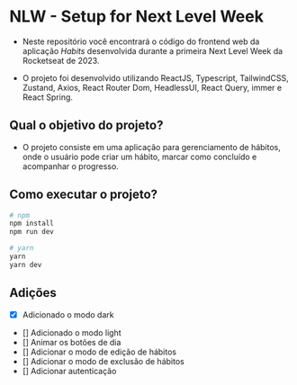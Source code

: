 # NLW - Setup for Next Level Week

- Neste repositório você encontrará o código do frontend web da aplicação _Habits_ desenvolvida durante a primeira Next Level Week da Rocketseat de 2023.

- O projeto foi desenvolvido utilizando ReactJS, Typescript, TailwindCSS, Zustand, Axios, React Router Dom, HeadlessUI, React Query, immer e React Spring.

## Qual o objetivo do projeto?

- O projeto consiste em uma aplicação para gerenciamento de hábitos, onde o usuário pode criar um hábito, marcar como concluído e acompanhar o progresso.

## Como executar o projeto?

```bash
# npm
npm install
npm run dev
```

```bash
# yarn
yarn
yarn dev
```

## Adições

- [x] Adicionado o modo dark
- [] Adicionado o modo light
- [] Animar os botões de dia
- [] Adicionar o modo de edição de hábitos
- [] Adicionar o modo de exclusão de hábitos
- [] Adicionar autenticação
